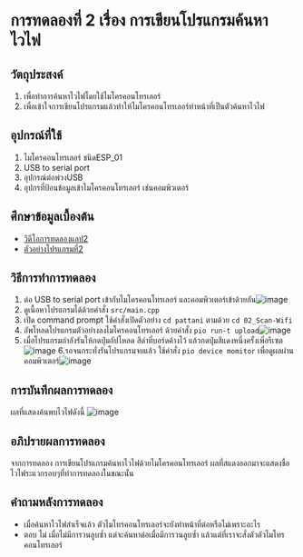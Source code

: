 # การทดลองที่ 2 เรื่อง การเขียนโปรแกรมค้นหาไวไฟ
## วัตถุประสงค์ 
1. เพื่อทำการค้นหาไวไฟโดยใช้ไมโครคอนโทรเลอร์
2. เพื่อเข้าใจการเขียนโปรแกรมแล้วทำให้ไมโครคอนโทรเลอร์ทำหน้าที่เป็นตัวค้นหาไวไฟ
## อุปกรณ์ที่ใช้ 
1. ไมโครคอนโทรเลอร์ ชนิดESP_01
2. USB to serial port
3. อุปกรณ์ต่อพ่วงUSB
4. อุปกรที่ป้อนข้อมูลเข้าไมโครคอนโทรเลอร์ เช่นคอมพิวเตอร์
## ศึกษาข้อมูลเบื้องต้น 
* [วีดีโอการทดลองแลป2](https://www.youtube.com/watch?v=yBjab0UNuB8)
* [ตัวอย่างโปรแกรมที่2](https://github.com/choompol-boonmee/lab63b/tree/master/examples/02_Scan-Wifi)
## วิธีการทำการทดลอง 
1. ต่อ USB to serial port เข้ากับไมโครคอนโทรเลอร์ และคอมพิวเตอร์เข้าด้วยกัน![image](https://user-images.githubusercontent.com/80879365/112282320-94e7f500-8cb9-11eb-9c84-cc9efe8ee3af.png)
2. ดูเนื้อหาโปรแกรมได้ด้วยคำสั่ง `src/main.cpp` 
3. เปิด command prompt ใช้คำสั่งเปิดตัวอย่าง `cd pattani` ตามด้วย `cd 02_Scan-Wifi`
4. อัพโหลดโปรแกรมตัวอย่างลงไมโครคอนโทรเลอร์ ด้วยคำสั่ง `pio run-t upload`![image](https://user-images.githubusercontent.com/80879365/112283030-4850e980-8cba-11eb-83cc-97dc8df5c98f.png)
5. เมื่อโปรแกรมกำลังรันให้กดปุ่มอัปโหลด สีดำที่บอร์ดค้างไว้ แล้วกดปุ่มสีแดงหนึ่งครั้งเพิ่อรีเซต ![image](https://user-images.githubusercontent.com/80879365/112283166-6e768980-8cba-11eb-8257-929b7216d540.png)
6.รอจนกระทั่งรันโปรแกรมจบแล้ว ใช้คำสั่ง `pio device momitor` เพื่อดูผลผ่านคอมพิวเตอร์![image](https://user-images.githubusercontent.com/80879365/112283377-aa115380-8cba-11eb-9699-4184390a869b.png)
## การบันทึกผลการทดลอง 
ผลที่แสดงค้นพบไวไฟดังนี้
![image](https://user-images.githubusercontent.com/80879365/112283539-d4631100-8cba-11eb-9ac4-7913e8be0336.png)
## อภิปรายผลการทดลอง 
จากการทดลอง การเขียนโปรแกรมค้นหาไวไฟด้วยไมโครคอนโทรเลอร์ ผลที่สแดงออกมาจะแสดงชื่อไวไฟระแวกรอบๆที่ทำการทดลองในขณะนั้น
## คำถามหลังการทดลอง
* เมื่อค้นหาไวไฟสำเร็จแล้ว ตัวไมโทรคอนโทรเลอร์จะยังทำหน้าที่ต่อหรือไม่เพราะอะไร
* ตอบ ไม่ เมื่อไม่มีการวนลูบซ้ำ แต่จะค้นหาต่อเมื่อมีการวนลูบซ้ำ แล้วแต่ที่เราจะสั่งตัวตัวไมโทรคอนโทรเลอร์
